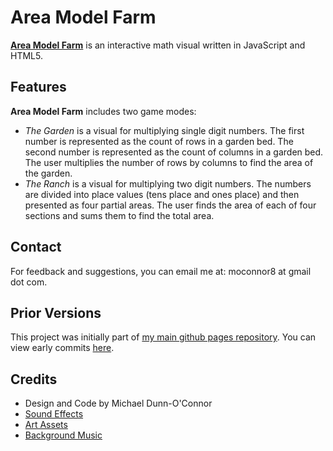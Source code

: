 # Area Model Farm

[**Area Model Farm**](https://dunnoconnor.github.io/areamodelfarm/) is an interactive math visual written in JavaScript and HTML5.

## Features
**Area Model Farm** includes two game modes:
- *The Garden* is a visual for multiplying single digit numbers. The first number is represented as the count of rows in a garden bed.  The second number is represented as the count of columns in a garden bed.  The user multiplies the number of rows by columns to find the area of the garden.
- *The Ranch* is a visual for multiplying two digit numbers. The numbers are divided into place values (tens place and ones place) and then presented as four partial areas. The user finds the area of each of four sections and sums them to find the total area.

## Contact
For feedback and suggestions, you can email me at: moconnor8 at gmail dot com.

## Prior Versions
This project was initially part of [my main github pages repository](https://dunnoconnor.github.io/).  You can view early commits [here](https://github.com/dunnoconnor/dunnoconnor.github.io).

## Credits
- Design and Code by Michael Dunn-O'Connor
- [Sound Effects](https://scratch.mit.edu/)
- [Art Assets](https://opengameart.org/content/lpc-tile-atlas)
- [Background Music](https://soundcloud.com/sakuragirl_official)